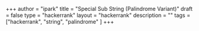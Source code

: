 +++
author = "ipark"
title = "Special Sub String (Palindrome Variant)"
draft =  false
type = "hackerrank"
layout = "hackerrank"
description = ""
tags = ["hackerrank", "string", "palindrome"
]
+++
<script src="https://gist.github.com/ipark-CS/eae1d820542c5238db57bd2eb3480d3c.js"></script>
